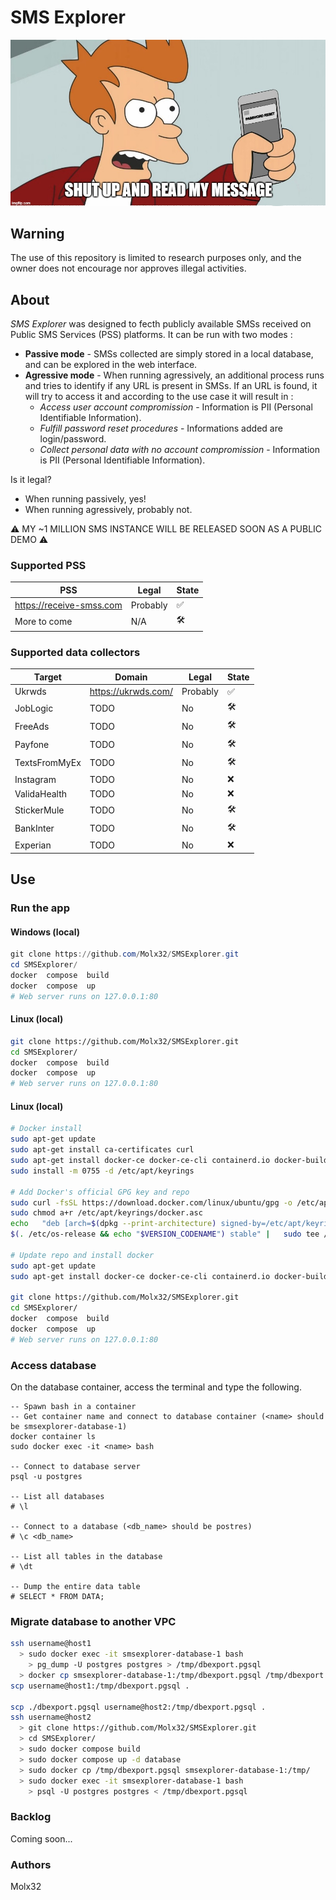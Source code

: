 
# SMS Explorer

![alt text](static/readme.jpg?raw=true)

## Warning
The use of this repository is limited to research purposes only, and the owner does not encourage nor approves illegal activities.

## About
*SMS Explorer* was designed to fecth publicly available SMSs received on Public SMS Services (PSS) platforms. It can be run with two modes : 
- **Passive mode** - SMSs collected are simply stored in a local database, and can be explored in the web interface. 
- **Agressive mode** - When running agressively, an additional process runs and tries to identify if any URL is present in SMSs. If an URL is found, it will try to access it and according to the use case it will result in :
  - *Access user account compromission* - Information is  PII (Personal Identifiable Information).
  - *Fulfill password reset procedures* - Informations added are login/password.
  - *Collect personal data with no account compromission* - Information is  PII (Personal Identifiable Information).

Is it legal?
- When running passively, yes!
- When running agressively, probably not.

⚠️ MY ~1 MILLION SMS INSTANCE WILL BE RELEASED SOON AS A PUBLIC DEMO ⚠️

### Supported PSS

| PSS                      | Legal    | State |  
|--------------------------|----------|-------|
| https://receive-smss.com | Probably |  ✅   |
| More to come             |   N/A    | 🛠️    |

### Supported data collectors
| Target        | Domain                   | Legal    | State |  
|---------------|--------------------------|----------|-------|
| Ukrwds        | https://ukrwds.com/      | Probably |  ✅   |
| JobLogic      | TODO                     | No       |  🛠️   |
| FreeAds       | TODO                     | No       |  🛠️   |
| Payfone       | TODO                     | No       |  🛠️   |
| TextsFromMyEx | TODO                     | No       |  🛠️   |
| Instagram     | TODO                     | No       |  ❌   |
| ValidaHealth  | TODO                     | No       |  ❌   |
| StickerMule   | TODO                     | No       |  🛠️   |
| BankInter     | TODO                     | No       |  🛠️   |
| Experian      | TODO                     | No       |  ❌   |

## Use

### Run the app
#### Windows (local)
```PowerShell
git clone https://github.com/Molx32/SMSExplorer.git
cd SMSExplorer/
docker  compose  build
docker  compose  up
# Web server runs on 127.0.0.1:80
```

#### Linux (local)
```bash
git clone https://github.com/Molx32/SMSExplorer.git
cd SMSExplorer/
docker  compose  build
docker  compose  up
# Web server runs on 127.0.0.1:80
```

#### Linux (local)
```bash
# Docker install
sudo apt-get update
sudo apt-get install ca-certificates curl
sudo apt-get install docker-ce docker-ce-cli containerd.io docker-buildx-plugin docker-compose-plugin
sudo install -m 0755 -d /etc/apt/keyrings

# Add Docker's official GPG key and repo
sudo curl -fsSL https://download.docker.com/linux/ubuntu/gpg -o /etc/apt/keyrings/docker.asc
sudo chmod a+r /etc/apt/keyrings/docker.asc
echo   "deb [arch=$(dpkg --print-architecture) signed-by=/etc/apt/keyrings/docker.asc] https://download.docker.com/linux/ubuntu \
$(. /etc/os-release && echo "$VERSION_CODENAME") stable" |   sudo tee /etc/apt/sources.list.d/docker.list > /dev/null

# Update repo and install docker
sudo apt-get update
sudo apt-get install docker-ce docker-ce-cli containerd.io docker-buildx-plugin docker-compose-plugin

git clone https://github.com/Molx32/SMSExplorer.git
cd SMSExplorer/
docker  compose  build
docker  compose  up
# Web server runs on 127.0.0.1:80
```

### Access database
On the database container, access the terminal and type the following.
```
-- Spawn bash in a container
-- Get container name and connect to database container (<name> should be smsexplorer-database-1)
docker container ls 
sudo docker exec -it <name> bash

-- Connect to database server
psql -u postgres 

-- List all databases
# \l

-- Connect to a database (<db_name> should be postres)
# \c <db_name>

-- List all tables in the database
# \dt

-- Dump the entire data table
# SELECT * FROM DATA;
```

### Migrate database to another VPC
```bash
ssh username@host1
  > sudo docker exec -it smsexplorer-database-1 bash
    > pg_dump -U postgres postgres > /tmp/dbexport.pgsql
  > docker cp smsexplorer-database-1:/tmp/dbexport.pgsql /tmp/dbexport.pgsql
scp username@host1:/tmp/dbexport.pgsql .

scp ./dbexport.pgsql username@host2:/tmp/dbexport.pgsql .
ssh username@host2
  > git clone https://github.com/Molx32/SMSExplorer.git
  > cd SMSExplorer/
  > sudo docker compose build
  > sudo docker compose up -d database
  > sudo docker cp /tmp/dbexport.pgsql smsexplorer-database-1:/tmp/
  > sudo docker exec -it smsexplorer-database-1 bash
    > psql -U postgres postgres < /tmp/dbexport.pgsql
```

### Backlog
Coming soon...

### Authors
Molx32
